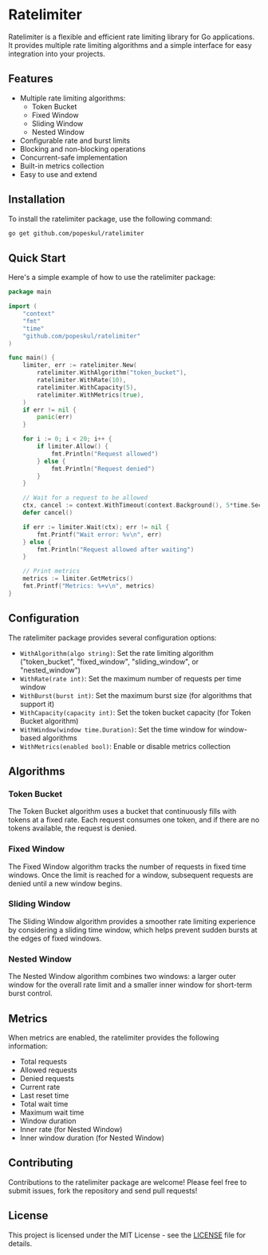 # Ratelimiter

Ratelimiter is a flexible and efficient rate limiting library for Go applications. It provides multiple rate limiting algorithms and a simple interface for easy integration into your projects.

## Features

- Multiple rate limiting algorithms:
    - Token Bucket
    - Fixed Window
    - Sliding Window
    - Nested Window
- Configurable rate and burst limits
- Blocking and non-blocking operations
- Concurrent-safe implementation
- Built-in metrics collection
- Easy to use and extend

## Installation

To install the ratelimiter package, use the following command:

```bash
go get github.com/popeskul/ratelimiter
```

## Quick Start

Here's a simple example of how to use the ratelimiter package:

```go
package main

import (
    "context"
    "fmt"
    "time"
    "github.com/popeskul/ratelimiter"
)

func main() {
    limiter, err := ratelimiter.New(
        ratelimiter.WithAlgorithm("token_bucket"),
        ratelimiter.WithRate(10),
        ratelimiter.WithCapacity(5),
        ratelimiter.WithMetrics(true),
    )
    if err != nil {
        panic(err)
    }

    for i := 0; i < 20; i++ {
        if limiter.Allow() {
            fmt.Println("Request allowed")
        } else {
            fmt.Println("Request denied")
        }
    }

    // Wait for a request to be allowed
    ctx, cancel := context.WithTimeout(context.Background(), 5*time.Second)
    defer cancel()

    if err := limiter.Wait(ctx); err != nil {
        fmt.Printf("Wait error: %v\n", err)
    } else {
        fmt.Println("Request allowed after waiting")
    }

    // Print metrics
    metrics := limiter.GetMetrics()
    fmt.Printf("Metrics: %+v\n", metrics)
}
```

## Configuration

The ratelimiter package provides several configuration options:

- `WithAlgorithm(algo string)`: Set the rate limiting algorithm ("token_bucket", "fixed_window", "sliding_window", or "nested_window")
- `WithRate(rate int)`: Set the maximum number of requests per time window
- `WithBurst(burst int)`: Set the maximum burst size (for algorithms that support it)
- `WithCapacity(capacity int)`: Set the token bucket capacity (for Token Bucket algorithm)
- `WithWindow(window time.Duration)`: Set the time window for window-based algorithms
- `WithMetrics(enabled bool)`: Enable or disable metrics collection

## Algorithms

### Token Bucket

The Token Bucket algorithm uses a bucket that continuously fills with tokens at a fixed rate. Each request consumes one token, and if there are no tokens available, the request is denied.

### Fixed Window

The Fixed Window algorithm tracks the number of requests in fixed time windows. Once the limit is reached for a window, subsequent requests are denied until a new window begins.

### Sliding Window

The Sliding Window algorithm provides a smoother rate limiting experience by considering a sliding time window, which helps prevent sudden bursts at the edges of fixed windows.

### Nested Window

The Nested Window algorithm combines two windows: a larger outer window for the overall rate limit and a smaller inner window for short-term burst control.

## Metrics

When metrics are enabled, the ratelimiter provides the following information:

- Total requests
- Allowed requests
- Denied requests
- Current rate
- Last reset time
- Total wait time
- Maximum wait time
- Window duration
- Inner rate (for Nested Window)
- Inner window duration (for Nested Window)

## Contributing

Contributions to the ratelimiter package are welcome! Please feel free to submit issues, fork the repository and send pull requests!

## License

This project is licensed under the MIT License - see the [LICENSE](LICENSE) file for details.
